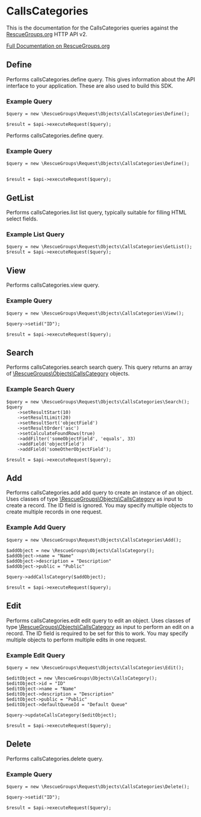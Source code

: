 # CallsCategories

This is the documentation for the CallsCategories queries against the [RescueGroups.org](https://www.rescuegroups.org/) HTTP API v2.

[Full Documentation on RescueGroups.org](https://userguide.rescuegroups.org/display/APIDG/Object+definitions#Objectdefinitions-callsCategories)

## Define
Performs callsCategories.define query. This gives information about the API interface to your application. These are also used to build this SDK.

### Example Query

    $query = new \RescueGroups\Request\Objects\CallsCategories\Define();

    $result = $api->executeRequest($query);
Performs callsCategories.define query.

### Example Query

    $query = new \RescueGroups\Request\Objects\CallsCategories\Define();


    $result = $api->executeRequest($query);

## GetList
Performs callsCategories.list list query, typically suitable for filling HTML select fields.

### Example List Query

    $query = new \RescueGroups\Request\Objects\CallsCategories\GetList();
    $result = $api->executeRequest($query);
## View
Performs callsCategories.view query.

### Example Query

    $query = new \RescueGroups\Request\Objects\CallsCategories\View();

    $query->setid("ID");

    $result = $api->executeRequest($query);

## Search
Performs callsCategories.search search query. This query returns an array of [\RescueGroups\Objects\CallsCategory](../../../src/Objects/CallsCategory.php) objects.

### Example Search Query

    $query = new \RescueGroups\Request\Objects\CallsCategories\Search();
    $query
        ->setResultStart(10)
        ->setResultLimit(20)
        ->setResultSort('objectField')
        ->setResultOrder('asc')
        ->setCalculateFoundRows(true)
        ->addFilter('someObjectField', 'equals', 33)
        ->addField('objectField')
        ->addField('someOtherObjectField');

    $result = $api->executeRequest($query);
## Add
Performs callsCategories.add add query to create an instance of an object. Uses classes of type [\RescueGroups\Objects\CallsCategory](../../../src/Objects/CallsCategory.php) as input to create a record. The ID field is ignored. You may specify multiple objects to create multiple records in one request.

### Example Add Query

    $query = new \RescueGroups\Request\Objects\CallsCategories\Add();

    $addObject = new \RescueGroups\Objects\CallsCategory();
    $addObject->name = "Name"
    $addObject->description = "Description"
    $addObject->public = "Public"

    $query->addCallsCategory($addObject);

    $result = $api->executeRequest($query);
## Edit
Performs callsCategories.edit edit query to edit an object. Uses classes of type [\RescueGroups\Objects\CallsCategory](../../../src/Objects/CallsCategory.php) as input to perform an edit on a record. The ID field is required to be set for this to work. You may specify multiple objects to perform multiple edits in one request.

### Example Edit Query

    $query = new \RescueGroups\Request\Objects\CallsCategories\Edit();

    $editObject = new \RescueGroups\Objects\CallsCategory();
    $editObject->id = "ID"
    $editObject->name = "Name"
    $editObject->description = "Description"
    $editObject->public = "Public"
    $editObject->defaultQueueId = "Default Queue"

    $query->updateCallsCategory($editObject);

    $result = $api->executeRequest($query);
## Delete
Performs callsCategories.delete query.

### Example Query

    $query = new \RescueGroups\Request\Objects\CallsCategories\Delete();

    $query->setid("ID");

    $result = $api->executeRequest($query);

